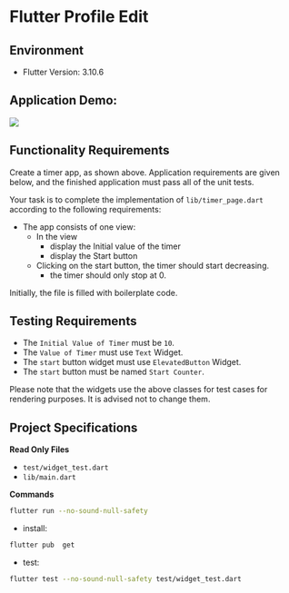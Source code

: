 # Flutter Profile Edit

## Environment

- Flutter Version: 3.10.6

## Application Demo:

![](https://camo.githubusercontent.com/227cc79a6575a12361346c04a977641c3ba2320bf7a4d77aba4610c07204e263/68747470733a2f2f687263646e2e6e65742f73335f7075622f697374726565742d6173736574732f3946714c6856777542485043477a44465961675255412f656469742d70726f66696c652e676966)

## Functionality Requirements

Create a timer app, as shown above. Application requirements are given below, and the finished application must pass all of the unit tests.

Your task is to complete the implementation of `lib/timer_page.dart` according to the following requirements:

- The app consists of one view:
  - In the view
    - display the Initial value of the timer
    - display the Start button
  - Clicking on the start button, the timer should start decreasing.
    - the timer should only stop at 0.

Initially, the file is filled with boilerplate code.

## Testing Requirements

- The `Initial Value of Timer` must be `10`.
- The `Value of Timer` must use `Text` Widget.
- The `start` button widget must use `ElevatedButton` Widget.
- The `start` button must be named `Start Counter`.

Please note that the widgets use the above classes for test cases for rendering purposes. It is advised not to change them.

## Project Specifications

**Read Only Files**

- `test/widget_test.dart`
- `lib/main.dart`

**Commands**

```bash
flutter run --no-sound-null-safety
```

- install:

```bash
flutter pub  get
```

- test:

```bash
flutter test --no-sound-null-safety test/widget_test.dart
```
